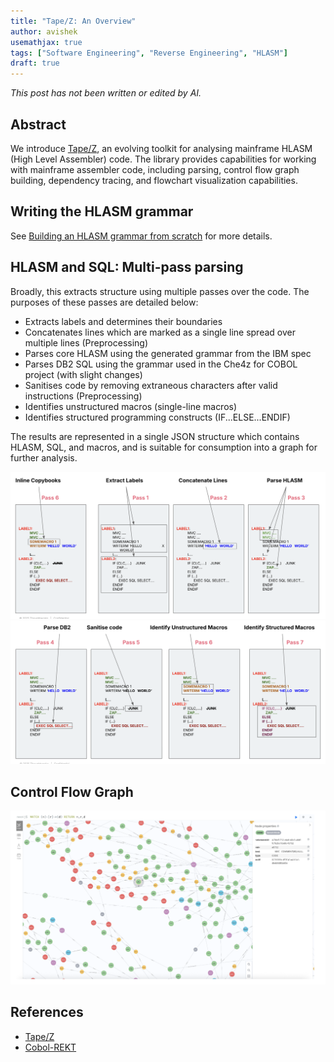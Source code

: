 ```yaml
---
title: "Tape/Z: An Overview"
author: avishek
usemathjax: true
tags: ["Software Engineering", "Reverse Engineering", "HLASM"]
draft: true
---
```


_This post has not been written or edited by AI._

## Abstract
We introduce [Tape/Z](https://github.com/avishek-sen-gupta/tape-z), an evolving toolkit for analysing mainframe HLASM (High Level Assembler) code. The library provides capabilities for working with mainframe assembler code, including parsing, control flow graph building, dependency tracing, and flowchart visualization capabilities.

## Writing the HLASM grammar

See [Building an HLASM grammar from scratch](2025-06-22-building-hlasm-grammar-from-scratch.md) for more details.

## HLASM and SQL: Multi-pass parsing

Broadly, this extracts structure using multiple passes over the code. The purposes of these passes are detailed below:

- Extracts labels and determines their boundaries
- Concatenates lines which are marked as a single line spread over multiple lines (Preprocessing)
- Parses core HLASM using the generated grammar from the IBM spec
- Parses DB2 SQL using the grammar used in the Che4z for COBOL project (with slight changes)
- Sanitises code by removing extraneous characters after valid instructions (Preprocessing)
- Identifies unstructured macros (single-line macros)
- Identifies structured programming constructs (IF...ELSE...ENDIF)

The results are represented in a single JSON structure which contains HLASM, SQL, and macros, and is suitable for consumption into a graph for further analysis.

![Multipass 1](/assets/images/tapez-multipass-part-1.png)
![Multipass 2](/assets/images/tapez-multipass-part-2.png)

## Control Flow Graph

![CFG](/assets/images/hlasm-cfg-neo4j.png)

## References
- [Tape/Z](https://github.com/avishek-sen-gupta/tape-z)
- [Cobol-REKT](https://github.com/avishek-sen-gupta/cobol-rekt)
